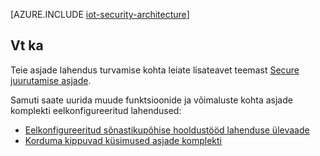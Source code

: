 <properties
 pageTitle="Asjade turbearhitektuur | Microsoft Azure'i"
 description="Asjade turvalisuse arhitektuur juhised ja kaalutlused"
 services=""
 suite="iot-suite"
 documentationCenter=""
 authors="YuriDio"
 manager="timlt"
 editor=""/>

<tags
 ms.service="iot-suite"
 ms.devlang="na"
 ms.topic="article"
 ms.tgt_pltfrm="na"
 ms.workload="na"
 ms.date="10/17/2016"
 ms.author="yurid"/>

[AZURE.INCLUDE [iot-security-architecture](../../includes/iot-security-architecture.md)]

## <a name="see-also"></a>Vt ka

Teie asjade lahendus turvamise kohta leiate lisateavet teemast [Secure juurutamise asjade][lnk-security-deployment].

Samuti saate uurida muude funktsioonide ja võimaluste kohta asjade komplekti eelkonfigureeritud lahendused:

- [Eelkonfigureeritud sõnastikupõhise hooldustööd lahenduse ülevaade][lnk-predictive-overview]
- [Korduma kippuvad küsimused asjade komplekti][lnk-faq]

[lnk-predictive-overview]: iot-suite-predictive-overview.md
[lnk-faq]: iot-suite-faq.md

[lnk-security-deployment]: iot-suite-security-deployment.md